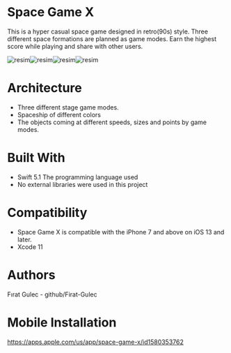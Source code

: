 # Space Game X  
This is a hyper casual space game designed in retro(90s) style.  Three different space formations are planned as game modes. Earn the highest score while playing and share with other users. 

![resim](https://user-images.githubusercontent.com/53363876/144257553-444ac2d2-1c51-4bfe-b80d-032c3e0ef8b5.png)![resim](https://user-images.githubusercontent.com/53363876/144257555-944ea372-bdcd-4d7f-a466-80f41bf575f6.png)![resim](https://user-images.githubusercontent.com/53363876/144257552-7f7f4288-31ea-4fd0-83f6-2427182c80cf.png)![resim](https://user-images.githubusercontent.com/53363876/144257560-efd5956d-da55-429c-ab5a-b9ef6171c0f8.png)



# Architecture
- Three different stage game modes.
- Spaceship of different colors 
- The objects coming at different speeds, sizes and points by game modes.

# Built With
- Swift 5.1 The programming language used
- No external libraries were used in this project

# Compatibility
- Space Game X is compatible with the iPhone 7 and above on iOS 13 and later.
- Xcode 11
    
# Authors
Fırat Gulec - github/Firat-Gulec

# Mobile Installation
https://apps.apple.com/us/app/space-game-x/id1580353762








